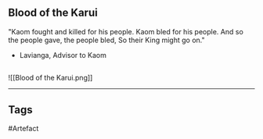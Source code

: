 ## Blood of the Karui
"Kaom fought and killed for his people.
Kaom bled for his people.
And so the people gave, the people bled,
So their King might go on."
- Lavianga, Advisor to Kaom
## 
![[Blood of the Karui.png]]

---
## Tags
#Artefact